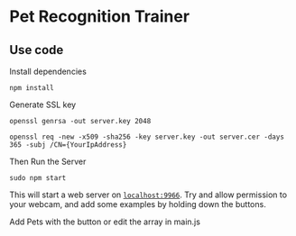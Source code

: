 # Pet Recognition Trainer

## Use code

Install dependencies
```
npm install
```

Generate SSL key
```
openssl genrsa -out server.key 2048

openssl req -new -x509 -sha256 -key server.key -out server.cer -days 365 -subj /CN={YourIpAddress}
```

Then Run the Server

```
sudo npm start
```

This will start a web server on [`localhost:9966`](http://localhost:443). Try and allow permission to your webcam, and add some examples by holding down the buttons.

Add Pets with the button or edit the array in main.js
